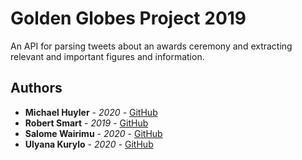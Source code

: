 # Golden Globes Project 2019

An API for parsing tweets about an awards ceremony and extracting relevant and important figures and information.

## Authors

* **Michael Huyler** - *2020*  - [GitHub](https://github.com/KobraKid)
* **Robert Smart** - *2019*  - [GitHub](https://github.com/rbrtsmart)
* **Salome Wairimu** - *2020*  - [GitHub](https://github.com/SalomeWairimu)
* **Ulyana Kurylo** - *2020*  - [GitHub](https://github.com/ulyanakurylo)
